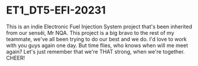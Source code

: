 # ET1_DT5-EFI-20231
This is an indie Electronic Fuel Injection System project that's been inherited from our sensẽi, Mr NQA.
This project is a big bravo to the rest of my teammate, we've all been trying to do our best and we do.
I'd love to work with you guys again one day. But time flies, who knows when will me meet again? 
Let's just remember that we're THAT strong, when we're together. CHEER!

